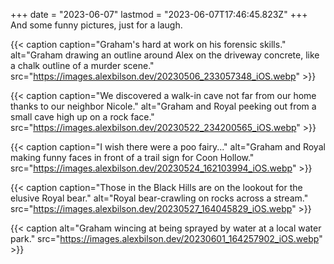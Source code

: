 +++
date = "2023-06-07"
lastmod = "2023-06-07T17:46:45.823Z"
+++
And some funny pictures, just for a laugh.

{{< caption caption="Graham's hard at work on his forensic skills." alt="Graham drawing an outline around Alex on the driveway concrete, like a chalk outline of a murder scene." src="https://images.alexbilson.dev/20230506_233057348_iOS.webp" >}}

{{< caption caption="We discovered a walk-in cave not far from our home thanks to our neighbor Nicole." alt="Graham and Royal peeking out from a small cave high up on a rock face." src="https://images.alexbilson.dev/20230522_234200565_iOS.webp" >}}

{{< caption caption="I wish there were a poo fairy..." alt="Graham and Royal making funny faces in front of a trail sign for Coon Hollow." src="https://images.alexbilson.dev/20230524_162103994_iOS.webp" >}}

{{< caption caption="Those in the Black Hills are on the lookout for the elusive Royal bear." alt="Royal bear-crawling on rocks across a stream." src="https://images.alexbilson.dev/20230527_164045829_iOS.webp" >}}

{{< caption alt="Graham wincing at being sprayed by water at a local water park." src="https://images.alexbilson.dev/20230601_164257902_iOS.webp" >}}
